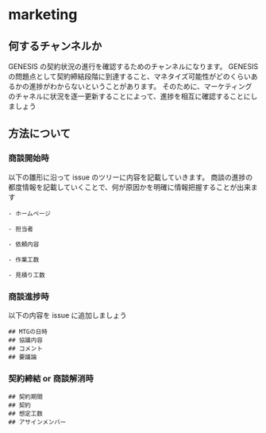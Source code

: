 # marketing

## 何するチャンネルか

GENESIS の契約状況の進行を確認するためのチャンネルになります。
GENESIS の問題点として契約締結段階に到達すること、マネタイズ可能性がどのくらいあるかの進捗がわからないということがあります。
そのために、マーケティングのチャネルに状況を逐一更新することによって、進捗を相互に確認することにしましょう

## 方法について

### 商談開始時

以下の雛形に沿って issue のツリーに内容を記載していきます。
商談の進捗の都度情報を記載していくことで、何が原因かを明確に情報把握することが出来ます

```
- ホームページ

- 担当者

- 依頼内容

- 作業工数

- 見積り工数

```

### 商談進捗時

以下の内容を issue に追加しましょう

```
## MTGの日時
## 協議内容
## コメント
## 要議論

```

### 契約締結 or 商談解消時

```
## 契約期間
## 契約
## 想定工数
## アサインメンバー
```
